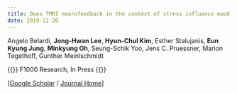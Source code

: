 ```yaml
---
title: Does fMRI neurofeedback in the context of stress influence mood and arousal? A randomised controlled trial with parallel group design
date: 2019-11-20
---
```


Angelo Belardi, **Jong-Hwan Lee**, **Hyun-Chul Kim**, Esther Stalujanis, **Eun Kyung Jung**, **Minkyung Oh**, Seung-Schik Yoo, Jens C. Pruessner, Marion Tegethoff, Gunther Meinlschmidt

{{<format bright-green>}}
F1000 Research, In Press
{{</format>}}

[[Google Scholar](https://scholar.google.com/scholar?hl=en&as_sdt=0%2C5&q=Does+fMRI+neurofeedback+in+the+context+of+stress+influence+mood+and+arousal%3F+A+randomised+controlled+trial+with+parallel+group+design&btnG=) /
[Journal Home](https://f1000research.com/articles/8-1031)]
